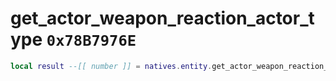 # get_actor_weapon_reaction_actor_type `0x78B7976E`

```lua
local result --[[ number ]] = natives.entity.get_actor_weapon_reaction_actor_type(_unk0 --[[ number ]])
```